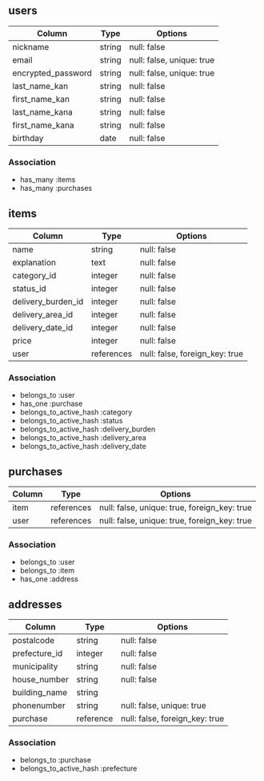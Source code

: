 ## users

| Column             | Type   | Options                   |
| ------------------ | ------ | ------------------------- |
| nickname           | string | null: false               |
| email              | string | null: false, unique: true |
| encrypted_password | string | null: false, unique: true |
| last_name_kan      | string | null: false               |
| first_name_kan     | string | null: false               |
| last_name_kana     | string | null: false               |
| first_name_kana    | string | null: false               |
| birthday           | date   | null: false               |

### Association

- has_many :items
- has_many :purchases

## items

| Column             | Type       | Options                        |
| ------------------ | ---------- | ------------------------------ |
| name               | string     | null: false                    |
| explanation        | text       | null: false                    |
| category_id        | integer    | null: false                    |
| status_id          | integer    | null: false                    |
| delivery_burden_id | integer    | null: false                    |
| delivery_area_id   | integer    | null: false                    |
| delivery_date_id   | integer    | null: false                    |
| price              | integer    | null: false                    |
| user               | references | null: false, foreign_key: true |

### Association

- belongs_to :user
- has_one :purchase
- belongs_to_active_hash :category
- belongs_to_active_hash :status
- belongs_to_active_hash :delivery_burden
- belongs_to_active_hash :delivery_area
- belongs_to_active_hash :delivery_date

## purchases

| Column | Type       | Options                                      |
| ------ | ---------- | -------------------------------------------- |
| item   | references | null: false, unique: true, foreign_key: true |
| user   | references | null: false, unique: true, foreign_key: true |

### Association

- belongs_to :user
- belongs_to :item
- has_one :address

## addresses

| Column        | Type      | Options                        |
| ------------- | --------- | ------------------------------ |
| postalcode    | string    | null: false                    |
| prefecture_id | integer   | null: false                    |
| municipality  | string    | null: false                    |
| house_number  | string    | null: false                    |
| building_name | string    |                                |
| phonenumber   | string    | null: false, unique: true      |
| purchase      | reference | null: false, foreign_key: true |

### Association

- belongs_to :purchase
- belongs_to_active_hash :prefecture
